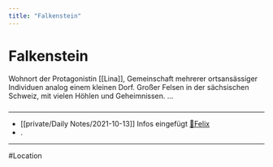 ```yaml
---
title: "Falkenstein"
---
```

# Falkenstein
Wohnort der Protagonistin [[Lina]], Gemeinschaft mehrerer ortsansässiger Individuen analog einem kleinen Dorf. Großer Felsen in der sächsischen Schweiz, mit vielen Höhlen und Geheimnissen.
...
#####
---
- [[private/Daily Notes/2021-10-13]] Infos eingefügt [🐨Felix](private/🐨Felix.md)
- .
---
#Location